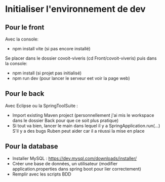 # Initialiser l'environnement de dev

## Pour le front
Avec la console:
  - npm install vite (si pas encore installé)

Se placer dans le dossier covoit-viveris (cd Front/covoit-viveris) puis dans la console: 
  - npm install (si projet pas initialisé)
  - npm run dev (pour lancer le serveur eet voir la page web)

## Pour le back
Avec Eclipse ou la SpringToolSuite : 
  - Import existing Maven project (personnellement j'ai mis le workspace dans le dossier Back pour que ce soit plus pratique)
  - Si tout va bien, lancer le main dans lequel il y a SpringApplication.run(...)
S'il y a des bugs Ruben peut aider car il a réussi la mise en place

## Pour la database
 - Installer MySQL : https://dev.mysql.com/downloads/installer/
 - Créer une base de données, un utilisateur (modifier application.properties dans spring boot pour lier correctement)
 - Remplir avec les scripts BDD
